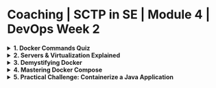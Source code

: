 # Coaching | SCTP in SE | Module 4 | DevOps Week 2

<details>
<summary><b>1. Docker Commands Quiz</b></summary>

Test your Docker command knowledge with the following quiz.

### Q1: Which command is used to build a Docker image?
- **A:** `docker build` (Correct)
- **B:** `docker ps`
- **C:** `docker ls`
- **D:** `docker image ls`

### Q2: What could cause a `docker build` command to fail?
- **A:** Incorrect directory
- **B:** Docker not installed (Correct)
- **C:** Missing Dockerfile in the directory (Correct)
- **D:** Docker Compose not installed

### Q3: Which command runs an image as a container?
- **A:** `docker build`
- **B:** `docker run` (Correct)
- **C:** `docker ps`
- **D:** `docker launch`

### Q4: How can you list containers that are currently running?
- **A:** `docker build`
- **B:** `docker ps` (Correct)
- **C:** `docker ls`
- **D:** `docker launch`

### Q5: Docker is exclusively used for production environments and is not suitable for development.
- **A:** True
- **B:** False (Correct)

</details>

<details>
<summary><b>2. Servers & Virtualization Explained</b></summary>

### Servers
![Servers](./assets/servers.png)
Initially, applications were hosted on bare-metal servers, each containing a single operating system.

### Virtualization
![Virtualization](./assets/server_virtualization-traditional_virtual_architecture_mobile.jpg)
Virtualization technology creates multiple virtual instances from physical resources, utilizing a hypervisor to manage and isolate these environments, enhancing efficiency and reducing the need for physical hardware.

### Virtualization vs Containers
![Virtualization vs Container](./assets/vm-vs-container.png)
While virtualization splits a single server into several virtual machines, containers share the OS kernel but isolate application processes, offering a lightweight and efficient alternative, particularly suited for microservices and cloud-native applications.

</details>

<details>
<summary><b>3. Demystifying Docker</b></summary>

### Dockerfile
- Defines the container environment. Docker builds images from Dockerfiles, specifying base images, files, commands, and configurations.

### Docker Image
- Immutable packages containing everything needed to run an application. Stored in Docker registries like Docker Hub, they're foundational for creating containers.

### Docker Container
- Runtime instances of Docker images, isolating applications and their dependencies from the underlying system and each other.

### Image Registry
![Image Registry](./assets/image-registry.png)
A hub for storing, sharing, and managing Docker images. Docker Hub and private registries like Amazon ECR and Azure ACR facilitate image distribution and version control.

</details>

<details>
<summary><b>4. Mastering Docker Compose</b></summary>

![Docker Compose](./assets/basic-taxonomy.png)

Learn how Docker Compose orchestrates multi-container applications, simplifying deployment and scaling with YAML configuration files. Explore an example `docker-compose.yml` file [here](https://github.com/edisonzsq/sample-docker-compose/blob/main/docker-compose.yml).

</details>

<details>
<summary><b>5. Practical Challenge: Containerize a Java Application</b></summary>

Containerize your Module 3 Java application for a hands-on Docker Compose experience.

### Challenge Repository
Explore and utilize this [Spring Boot demo](https://github.com/edisonzsq/spring-boot-demo) repository.

### Commands to Begin

```
git clone https://github.com/edisonzsq/spring-boot-demo
cd spring-boot-demo
git checkout docker_compose_with_postgres
docker compose up
```

Refer to the `README.md` for API endpoint testing instructions.

</details>
